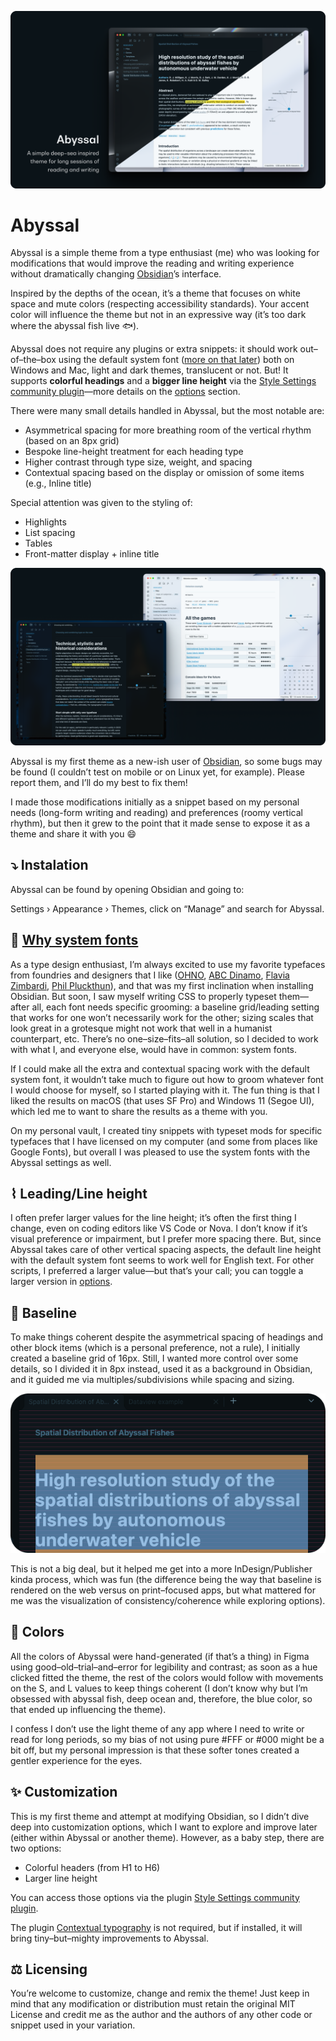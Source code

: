 ![](/abyssal-thumbnail.png)

# Abyssal
Abyssal is a simple theme from a type enthusiast (me) who was looking for modifications that would improve the reading and writing experience without dramatically changing [Obsidian](https://obsidian.md/)’s interface. 

Inspired by the depths of the ocean, it’s a theme that focuses on white space and mute colors (respecting accessibility standards). Your accent color will influence the theme but not in an expressive way (it’s too dark where the abyssal fish live 🐟). 

Abyssal does not require any plugins or extra snippets: it should work out–of–the–box using the default system font ([more on that later](#fonts)) both on Windows and Mac, light and dark themes, translucent or not. But! It supports **colorful headings** and a **bigger line height** via the [Style Settings community plugin](https://github.com/mgmeyers/obsidian-style-settings)—more details on the [options](#options) section. 

There were many small details handled in Abyssal, but the most notable are:

- Asymmetrical spacing for more breathing room of the vertical rhythm (based on an 8px grid)
- Bespoke line-height treatment for each heading type
- Higher contrast through type size, weight, and spacing
- Contextual spacing based on the display or omission of some items (e.g., Inline title)

Special attention was given to the styling of:

- Highlights
- List spacing
- Tables
- Front-matter display + inline title

![](/abyssal-screenshots.png)

Abyssal is my first theme as a new-ish user of [Obsidian](https://obsidian.md/), so some bugs may be found (I couldn’t test on mobile or on Linux yet, for example). Please report them, and I’ll do my best to fix them! 

I made those modifications initially as a snippet based on my personal needs (long-form writing and reading) and preferences (roomy vertical rhythm), but then it grew to the point that it made sense to expose it as a theme and share it with you 😄 

## ⤵️ Instalation
Abyssal can be found by opening Obsidian and going to:

Settings › Appearance › Themes, click on “Manage” and search for Abyssal.

## 🤖 [Why system fonts](#fonts)
As a type design enthusiast, I’m always excited to use my favorite typefaces from foundries and designers that I like ([OHNO](https://ohnotype.co/fonts/degular), [ABC Dinamo](https://abcdinamo.com/typefaces/arizona), [Flavia Zimbardi](https://flaviazim.com/typefaces/lygia-sans), [Phil Pluckthun](https://philpl.gumroad.com/l/dank-mono?layout=profile)), and that was my first inclination when installing Obsidian. But soon, I saw myself writing CSS to properly typeset them—after all, each font needs specific grooming: a baseline grid/leading setting that works for one won’t necessarily work for the other; sizing scales that look great in a grotesque might not work that well in a humanist counterpart, etc. There’s no one–size–fits–all solution, so I decided to work with what I, and everyone else, would have in common: system fonts. 

If I could make all the extra and contextual spacing work with the default system font, it wouldn’t take much to figure out how to groom whatever font I would choose for myself, so I started playing with it. The fun thing is that I liked the results on macOS (that uses SF Pro) and Windows 11 (Segoe UI), which led me to want to share the results as a theme with you.

On my personal vault, I created tiny snippets with typeset mods for specific typefaces that I have licensed on my computer (and some from places like Google Fonts), but overall I was pleased to use the system fonts with the Abyssal settings as well.

## ⌇ Leading/Line height
I often prefer larger values for the line height; it’s often the first thing I change, even on coding editors like VS Code or Nova. I don’t know if it’s visual preference or impairment, but I prefer more spacing there. But, since Abyssal takes care of other vertical spacing aspects, the default line height with the default system font seems to work well for English text. For other scripts, I preferred a larger value—but that’s your call; you can toggle a larger version in [options](#options). 

## 📐 Baseline
To make things coherent despite the asymmetrical spacing of headings and other block items (which is a personal preference, not a rule), I initially created a baseline grid of 16px. Still, I wanted more control over some details, so I divided it in 8px instead, used it as a background in Obsidian, and it guided me via multiples/subdivisions while spacing and sizing.

![](/abyssal-grid-example.png)

This is not a big deal, but it helped me get into a more InDesign/Publisher kinda process, which was fun (the difference being the way that baseline is rendered on the web versus on print–focused apps, but what mattered for me was the visualization of consistency/coherence while exploring options). 

## 🎨 Colors
All the colors of Abyssal were hand-generated (if that’s a thing) in Figma using good–old–trial–and–error for legibility and contrast; as soon as a hue clicked fitted the theme, the rest of the colors would follow with movements on the S, and L values to keep things coherent (I don’t know why but I’m obsessed with abyssal fish, deep ocean and, therefore, the blue color, so that ended up influencing the theme). 

I confess I don’t use the light theme of any app where I need to write or read for long periods, so my bias of not using pure #FFF or #000 might be a bit off, but my personal impression is that these softer tones created a gentler experience for the eyes.

## ✨ Customization
This is my first theme and attempt at modifying Obsidian, so I didn’t dive deep into customization options, which I want to explore and improve later (either within Abyssal or another theme). However, as a baby step, there are two options:

- Colorful headers (from H1 to H6)
- Larger line height

You can access those options via the plugin [Style Settings community plugin](https://github.com/mgmeyers/obsidian-style-settings). 

The plugin [Contextual typography](https://github.com/mgmeyers/obsidian-contextual-typography) is not required, but if installed, it will bring tiny–but–mighty improvements to Abyssal.

## ⚖️ Licensing
You’re welcome to customize, change and remix the theme! Just keep in mind that any modification or distribution must retain the original MIT License and credit me as the author and the authors of any other code or snippet used in your variation. 
